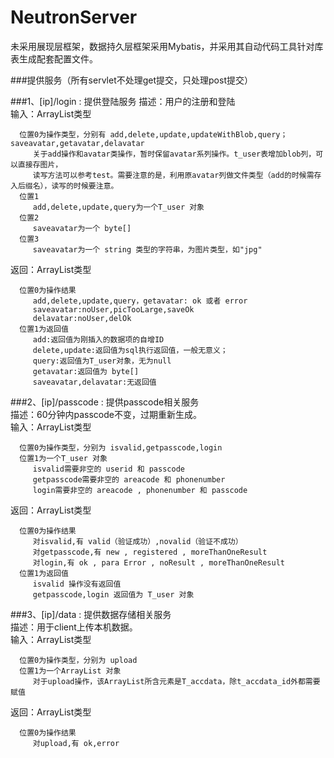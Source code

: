 NeutronServer
==========================================
未采用展现层框架，数据持久层框架采用Mybatis，并采用其自动代码工具针对库表生成配套配置文件。</p>

###提供服务（所有servlet不处理get提交，只处理post提交）

###1、[ip]/login : 提供登陆服务
   描述：用户的注册和登陆    
   输入：ArrayList类型   
   
      位置0为操作类型，分别有 add,delete,update,updateWithBlob,query；saveavatar,getavatar,delavatar  
         关于add操作和avatar类操作，暂时保留avatar系列操作。t_user表增加blob列，可以直接存图片，
         读写方法可以参考test。需要注意的是，利用原avatar列做文件类型（add的时候需存入后缀名），读写的时候要注意。     
      位置1
         add,delete,update,query为一个T_user 对象
      位置2
         saveavatar为一个 byte[]
      位置3
         saveavatar为一个 string 类型的字符串，为图片类型，如"jpg"
         
   返回：ArrayList类型   
   
      位置0为操作结果
         add,delete,update,query，getavatar: ok 或者 error
         saveavatar:noUser,picTooLarge,saveOk
         delavatar:noUser,delOk   
      位置1为返回值  
         add:返回值为刚插入的数据项的自增ID   
         delete,update:返回值为sql执行返回值，一般无意义；   
         query:返回值为T_user对象，无为null   
         getavatar:返回值为 byte[]
         saveavatar,delavatar:无返回值


###2、[ip]/passcode : 提供passcode相关服务   
   描述：60分钟内passcode不变，过期重新生成。   
   输入：ArrayList类型   
   
      位置0为操作类型，分别为 isvalid,getpasscode,login   
      位置1为一个T_user 对象   
         isvalid需要非空的 userid 和 passcode
         getpasscode需要非空的 areacode 和 phonenumber
         login需要非空的 areacode , phonenumber 和 passcode
      
   返回：ArrayList类型   
   
      位置0为操作结果
         对isvalid,有 valid（验证成功）,novalid（验证不成功）
         对getpasscode,有 new , registered , moreThanOneResult
         对login,有 ok , para Error , noResult , moreThanOneResult
      位置1为返回值   
         isvalid 操作没有返回值
         getpasscode,login 返回值为 T_user 对象   
         
         
###3、[ip]/data : 提供数据存储相关服务   
   描述：用于client上传本机数据。   
   输入：ArrayList类型   
   
      位置0为操作类型，分别为 upload
      位置1为一个ArrayList 对象   
         对于upload操作，该ArrayList所含元素是T_accdata，除t_accdata_id外都需要赋值
      
   返回：ArrayList类型   
   
      位置0为操作结果
         对upload,有 ok,error
